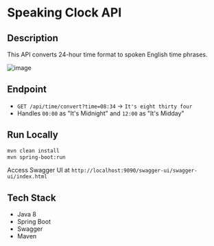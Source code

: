 # Speaking Clock API

## Description
This API converts 24-hour time format to spoken English time phrases.

![image](https://github.com/user-attachments/assets/9471c4d0-627b-46ce-8b8b-b14299982481)


## Endpoint
- `GET /api/time/convert?time=08:34` → `It's eight thirty four`
- Handles `00:00` as "It's Midnight" and `12:00` as "It's Midday"

## Run Locally
```bash
mvn clean install
mvn spring-boot:run
```

Access Swagger UI at `http://localhost:9090/swagger-ui/swagger-ui/index.html`

## Tech Stack
- Java 8
- Spring Boot
- Swagger
- Maven
